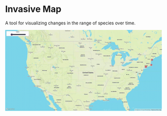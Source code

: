 # Invasive Map

A tool for visualizing changes in the range of species over time.

![Range Expansion of the invasive Russian olive in North America](demo/elaeagnus.gif?raw=true)  
